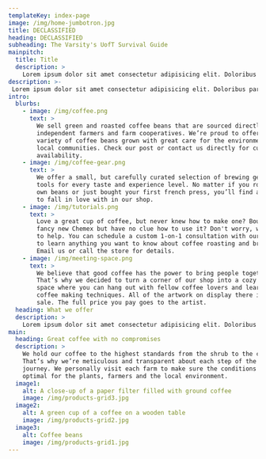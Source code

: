 ```yaml
---
templateKey: index-page
image: /img/home-jumbotron.jpg
title: DECLASSIFIED
heading: DECLASSIFIED
subheading: The Varsity's UofT Survival Guide 
mainpitch:
  title: Title
  description: >
    Lorem ipsum dolor sit amet consectetur adipisicing elit. Doloribus pariatur sapiente facilis alias, illum omnis dolorum non eius. Nemo nostrum consectetur dolorum vero ullam qui ea odit fugiat quas porro.
description: >-
 Lorem ipsum dolor sit amet consectetur adipisicing elit. Doloribus pariatur sapiente facilis alias, illum omnis dolorum non eius. Nemo nostrum consectetur dolorum vero ullam qui ea odit fugiat quas porro.
intro:
  blurbs:
    - image: /img/coffee.png
      text: >
        We sell green and roasted coffee beans that are sourced directly from
        independent farmers and farm cooperatives. We’re proud to offer a
        variety of coffee beans grown with great care for the environment and
        local communities. Check our post or contact us directly for current
        availability.
    - image: /img/coffee-gear.png
      text: >
        We offer a small, but carefully curated selection of brewing gear and
        tools for every taste and experience level. No matter if you roast your
        own beans or just bought your first french press, you’ll find a gadget
        to fall in love with in our shop.
    - image: /img/tutorials.png
      text: >
        Love a great cup of coffee, but never knew how to make one? Bought a
        fancy new Chemex but have no clue how to use it? Don't worry, we’re here
        to help. You can schedule a custom 1-on-1 consultation with our baristas
        to learn anything you want to know about coffee roasting and brewing.
        Email us or call the store for details.
    - image: /img/meeting-space.png
      text: >
        We believe that good coffee has the power to bring people together.
        That’s why we decided to turn a corner of our shop into a cozy meeting
        space where you can hang out with fellow coffee lovers and learn about
        coffee making techniques. All of the artwork on display there is for
        sale. The full price you pay goes to the artist.
  heading: What we offer
  description: >
    Lorem ipsum dolor sit amet consectetur adipisicing elit. Doloribus pariatur sapiente facilis alias, illum omnis dolorum non eius. Nemo nostrum consectetur dolorum vero ullam qui ea odit fugiat quas porro.
main:
  heading: Great coffee with no compromises
  description: >
    We hold our coffee to the highest standards from the shrub to the cup.
    That’s why we’re meticulous and transparent about each step of the coffee’s
    journey. We personally visit each farm to make sure the conditions are
    optimal for the plants, farmers and the local environment.
  image1:
    alt: A close-up of a paper filter filled with ground coffee
    image: /img/products-grid3.jpg
  image2:
    alt: A green cup of a coffee on a wooden table
    image: /img/products-grid2.jpg
  image3:
    alt: Coffee beans
    image: /img/products-grid1.jpg
---
```

